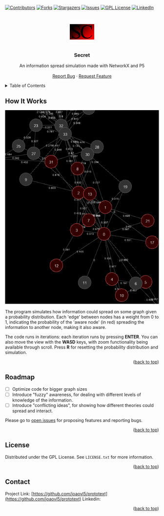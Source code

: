 <!-- Improved compatibility of back to top link: See: https://github.com/othneildrew/Best-README-Template/pull/73 -->
<a name="readme-top"></a>
<!--
*** Thanks for checking out the Best-README-Template. If you have a suggestion
*** that would make this better, please fork the repo and create a pull request
*** or simply open an issue with the tag "enhancement".
*** Don't forget to give the project a star!
*** Thanks again! Now go create something AMAZING! :D
-->



<!-- PROJECT SHIELDS -->
<!--
*** I'm using markdown "reference style" links for readability.
*** Reference links are enclosed in brackets [ ] instead of parentheses ( ).
*** See the bottom of this document for the declaration of the reference variables
*** for contributors-url, forks-url, etc. This is an optional, concise syntax you may use.
*** https://www.markdownguide.org/basic-syntax/#reference-style-links
-->
[![Contributors][contributors-shield]][contributors-url]
[![Forks][forks-shield]][forks-url]
[![Stargazers][stars-shield]][stars-url]
[![Issues][issues-shield]][issues-url]
[![GPL License][license-shield]][license-url]
[![LinkedIn][linkedin-shield]][linkedin-url]



<!-- PROJECT LOGO -->
<br />
<div align="center">
  <a href="https://github.com/github_username/repo_name">
    <img src="images/logo.png" alt="Logo" width="80" height="80">
  </a>

<h3 align="center">Secret</h3>

  <p align="center">
    An information spread simulation made with NetworkX and P5
    <br />
    <!-- [ ] change links -->
    <br />
    <a href="https://github.com/joaovl5/prototext/issues">Report Bug</a>
    ·
    <a href="https://github.com/joaovl5/prototext/issues">Request Feature</a>
  </p>
</div>



<!-- [ ] FIX TABLE OF CONTENTS -->
<details>
  <summary>Table of Contents</summary>
  <ol>
    <li>
      <a href="#about-the-project">About The Project</a>
    </li>
    <li><a href="#roadmap">Roadmap</a></li>
    <li><a href="#contributing">Contributing</a></li>
    <li><a href="#license">License</a></li>
    <li><a href="#contact">Contact</a></li>
    <li><a href="#acknowledgments">Acknowledgments</a></li>
  </ol>
</details>



<!-- ABOUT THE PROJECT -->
## How It Works

[![Project Screen Shot][product-screenshot]](https://example.com)

The program simulates how information could spread on some graph given a probability distribution. Each 'edge' between nodes has a weight from 0 to 1, indicating the probability of the 'aware node' (in red) spreading the information to another node, making it also aware. 

The code runs in iterations: each iteration runs by pressing **ENTER**. You can also move the view with the **WASD** keys, with zoom functionality being available through scroll. Press **R** for resetting the probability distribution and simulation.

<p align="right">(<a href="#readme-top">back to top</a>)</p>

<!-- ROADMAP -->
## Roadmap

- [ ] Optimize code for bigger graph sizes
- [ ] Introduce "fuzzy" awareness, for dealing with different levels of knowledge of the information.
- [ ] Introduce "conflicting ideas", for showing how different theories could spread and interact.

<!-- [X] Change link here -->
Please go to [open issues](https://github.com/joaovl5/prototext/issues) for proposing features and reporting bugs.

<p align="right">(<a href="#readme-top">back to top</a>)</p>

<!-- [ ] LICENSE -->
## License

Distributed under the GPL License. See `LICENSE.txt` for more information.

<p align="right">(<a href="#readme-top">back to top</a>)</p>



<!-- CONTACT -->
## Contact

<!-- [X] CHANGE LINK  -->
Project Link: [https://github.com/joaovl5/prototext](https://github.com/joaovl5/prototext)
Linkedin: 

<p align="right">(<a href="#readme-top">back to top</a>)</p>



<!-- MARKDOWN LINKS & IMAGES -->
<!-- https://www.markdownguide.org/basic-syntax/#reference-style-links -->
[contributors-shield]: https://img.shields.io/github/contributors/joaovl5/prototext.svg?style=for-the-badge
[contributors-url]: https://github.com/joaovl5/prototext/graphs/contributors
[forks-shield]: https://img.shields.io/github/forks/joaovl5/prototext.svg?style=for-the-badge
[forks-url]: https://github.com/joaovl5/prototext/network/members
[stars-shield]: https://img.shields.io/github/stars/joaovl5/prototext.svg?style=for-the-badge
[stars-url]: https://github.com/joaovl5/prototext/stargazers
[issues-shield]: https://img.shields.io/github/issues/joaovl5/prototext.svg?style=for-the-badge
[issues-url]: https://github.com/joaovl5/prototext/issues
[license-shield]: https://img.shields.io/github/license/joaovl5/prototext.svg?style=for-the-badge
[license-url]: https://github.com/joaovl5/prototext/blob/master/LICENSE.txt
[linkedin-shield]: https://img.shields.io/badge/-LinkedIn-black.svg?style=for-the-badge&logo=linkedin&colorB=555
[linkedin-url]: https://www.linkedin.com/in/joaovieiral/
[product-screenshot]: images/screenshot.png
[Next.js]: https://img.shields.io/badge/next.js-000000?style=for-the-badge&logo=nextdotjs&logoColor=white
[Node.js]: https://img.shields.io/badge/node.js-000000?style=for-the-badge&logo=nodedotjs&logoColor=green
[Express.js]: https://img.shields.io/badge/express-000000?style=for-the-badge&logo=express&logoColor=white
[Express-url]: http://expressjs.com/
[Pug.js]: https://img.shields.io/badge/pug-000000?style=for-the-badge&logo=pug&logoColor=red
[Mongo.db]: https://img.shields.io/badge/mongodb-000000?style=for-the-badge&logo=mongodb&logoColor=green
[Mongo-url]: https://www.mongodb.com/
[Pug-url]: https://github.com/pugjs/pug
[Next-url]: https://nextjs.org/
[Node-url]: https://nodejs.org/en
[React.js]: https://img.shields.io/badge/React-20232A?style=for-the-badge&logo=react&logoColor=61DAFB
[React-url]: https://reactjs.org/
[Vue.js]: https://img.shields.io/badge/Vue.js-35495E?style=for-the-badge&logo=vuedotjs&logoColor=4FC08D
[Vue-url]: https://vuejs.org/
[Angular.io]: https://img.shields.io/badge/Angular-DD0031?style=for-the-badge&logo=angular&logoColor=white
[Angular-url]: https://angular.io/
[Svelte.dev]: https://img.shields.io/badge/Svelte-4A4A55?style=for-the-badge&logo=svelte&logoColor=FF3E00
[Svelte-url]: https://svelte.dev/
[Laravel.com]: https://img.shields.io/badge/Laravel-FF2D20?style=for-the-badge&logo=laravel&logoColor=white
[Laravel-url]: https://laravel.com
[Bootstrap.com]: https://img.shields.io/badge/Bootstrap-563D7C?style=for-the-badge&logo=bootstrap&logoColor=white
[Bootstrap-url]: https://getbootstrap.com
[JQuery.com]: https://img.shields.io/badge/jQuery-0769AD?style=for-the-badge&logo=jquery&logoColor=white
[JQuery-url]: https://jquery.com 
